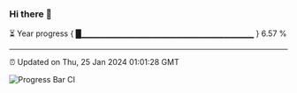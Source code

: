 ### Hi there 👋

⏳ Year progress { █▁▁▁▁▁▁▁▁▁▁▁▁▁▁▁▁▁▁▁▁▁▁▁▁▁▁▁▁▁ } 6.57 %

---

⏰ Updated on Thu, 25 Jan 2024 01:01:28 GMT

![Progress Bar CI](https://github.com/JuvenileQ/Progress-Bar-CI/workflows/main/badge.svg)
